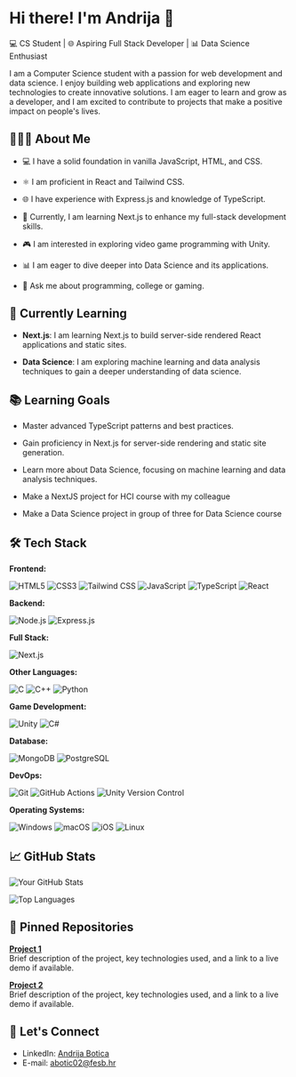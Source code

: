 # Hi there! I'm Andrija 👋

💻 CS Student | 🌐 Aspiring Full Stack Developer | 📊 Data Science Enthusiast

I am a Computer Science student with a passion for web development and data science. I enjoy building web applications and exploring new technologies to create innovative solutions. I am eager to learn and grow as a developer, and I am excited to contribute to projects that make a positive impact on people's lives.

## 👨🏻‍💻 About Me
- 💻 I have a solid foundation in vanilla JavaScript, HTML, and CSS.

- ⚛️ I am proficient in React and Tailwind CSS.

- 🌐 I have experience with Express.js and knowledge of TypeScript.

- 🚀 Currently, I am learning Next.js to enhance my full-stack development skills.

- 🎮 I am interested in exploring video game programming with Unity.

- 📊 I am eager to dive deeper into Data Science and its applications.

- 💬 Ask me about programming, college or gaming.

## 🌱 Currently Learning
- **Next.js**: I am learning Next.js to build server-side rendered React applications and static sites.

- **Data Science**: I am exploring machine learning and data analysis techniques to gain a deeper understanding of data science.

## 📚 Learning Goals
- Master advanced TypeScript patterns and best practices.

- Gain proficiency in Next.js for server-side rendering and static site generation.

- Learn more about Data Science, focusing on machine learning and data analysis techniques.

- Make a NextJS project for HCI course with my colleague

- Make a Data Science project in group of three for Data Science course

## 🛠 Tech Stack
**Frontend:**

![HTML5](https://img.shields.io/badge/HTML-E34F26?style=for-the-badge&logo=html5&logoColor=white)
![CSS3](https://img.shields.io/badge/CSS-1572B6?style=for-the-badge&logo=css3&logoColor=white)
![Tailwind CSS](https://img.shields.io/badge/Tailwind_CSS-38B2AC?style=for-the-badge&logo=tailwind-css&logoColor=white)
![JavaScript](https://img.shields.io/badge/JavaScript-F7DF1E?style=for-the-badge&logo=javascript&logoColor=black)
![TypeScript](https://img.shields.io/badge/TypeScript-3178C6?style=for-the-badge&logo=typescript&logoColor=white)
![React](https://img.shields.io/badge/React-61DAFB?style=for-the-badge&logo=react&logoColor=black)

**Backend:**

![Node.js](https://img.shields.io/badge/Node.js-339933?style=for-the-badge&logo=node.js&logoColor=white)
![Express.js](https://img.shields.io/badge/Express.js-000000?style=for-the-badge&logo=express&logoColor=white)

**Full Stack:**

![Next.js](https://img.shields.io/badge/Next.js-000000?style=for-the-badge&logo=next.js&logoColor=white)

**Other Languages:**

![C](https://img.shields.io/badge/C-A8B400?style=for-the-badge&logo=c&logoColor=white)
![C++](https://img.shields.io/badge/C++-00599C?style=for-the-badge&logo=cplusplus&logoColor=white)
![Python](https://img.shields.io/badge/Python-3776AB?style=for-the-badge&logo=python&logoColor=white)

**Game Development:**

![Unity](https://img.shields.io/badge/Unity-000000?style=for-the-badge&logo=unity&logoColor=white)
![C#](https://img.shields.io/badge/C%23-239120?style=for-the-badge&logo=csharp&logoColor=white)

**Database:**

![MongoDB](https://img.shields.io/badge/MongoDB-47A248?style=for-the-badge&logo=mongodb&logoColor=white)
![PostgreSQL](https://img.shields.io/badge/PostgreSQL-336791?style=for-the-badge&logo=postgresql&logoColor=white)

**DevOps:**

![Git](https://img.shields.io/badge/Git-F05032?style=for-the-badge&logo=git&logoColor=white)
![GitHub Actions](https://img.shields.io/badge/GitHub_Actions-2088FF?style=for-the-badge&logo=github-actions&logoColor=white)
![Unity Version Control](https://img.shields.io/badge/Unity_Version_Control-000000?style=for-the-badge&logo=unity&logoColor=white)

**Operating Systems:**

![Windows](https://img.shields.io/badge/Windows-0078D6?style=for-the-badge&logo=windows&logoColor=white)
![macOS](https://img.shields.io/badge/macOS-000000?style=for-the-badge&logo=apple&logoColor=white)
![iOS](https://img.shields.io/badge/iOS-000000?style=for-the-badge&logo=apple&logoColor=white)
![Linux](https://img.shields.io/badge/Linux-FCC624?style=for-the-badge&logo=linux&logoColor=black)



## 📈 GitHub Stats
![Your GitHub Stats](https://github-readme-stats.vercel.app/api?username=abotica&show_icons=true&theme=dark)

![Top Languages](https://github-readme-stats.vercel.app/api/top-langs/?username=abotica&layout=compact&theme=dark)

## 📌 Pinned Repositories
[**Project 1**](https://github.com/abotica/project1)  
Brief description of the project, key technologies used, and a link to a live demo if available.

[**Project 2**](https://github.com/abotica/project2)  
Brief description of the project, key technologies used, and a link to a live demo if available.

## 🤝 Let's Connect
- LinkedIn: [Andrija Botica](https://www.linkedin.com/in/andrija-botica-0b2a40226/)
- E-mail: abotic02@fesb.hr
